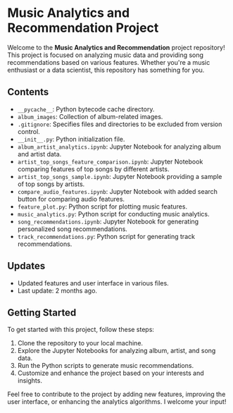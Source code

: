 # Music Analytics and Recommendation Project

Welcome to the **Music Analytics and Recommendation** project repository! This project is focused on analyzing music data and providing song recommendations based on various features. Whether you're a music enthusiast or a data scientist, this repository has something for you.

## Contents

- `__pycache__`: Python bytecode cache directory.
- `album_images`: Collection of album-related images.
- `.gitignore`: Specifies files and directories to be excluded from version control.
- `__init__.py`: Python initialization file.
- `album_artist_analytics.ipynb`: Jupyter Notebook for analyzing album and artist data.
- `artist_top_songs_feature_comparison.ipynb`: Jupyter Notebook comparing features of top songs by different artists.
- `artist_top_songs_sample.ipynb`: Jupyter Notebook providing a sample of top songs by artists.
- `compare_audio_features.ipynb`: Jupyter Notebook with added search button for comparing audio features.
- `feature_plot.py`: Python script for plotting music features.
- `music_analytics.py`: Python script for conducting music analytics.
- `song_recommendations.ipynb`: Jupyter Notebook for generating personalized song recommendations.
- `track_recommendations.py`: Python script for generating track recommendations.

## Updates

- Updated features and user interface in various files.
- Last update: 2 months ago.

## Getting Started

To get started with this project, follow these steps:

1. Clone the repository to your local machine.
2. Explore the Jupyter Notebooks for analyzing album, artist, and song data.
3. Run the Python scripts to generate music recommendations.
4. Customize and enhance the project based on your interests and insights.

Feel free to contribute to the project by adding new features, improving the user interface, or enhancing the analytics algorithms. I welcome your input!
